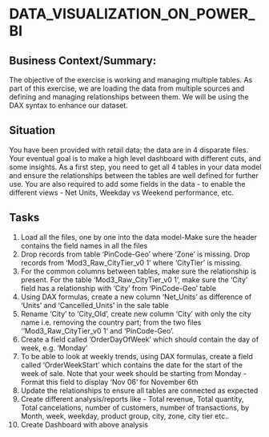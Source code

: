 # DATA_VISUALIZATION_ON_POWER_BI

## Business Context/Summary:

The objective of the exercise is working and managing multiple tables. As part of this exercise, we are loading the data from multiple sources and defining and managing relationships between them. We will be using the DAX syntax to enhance our dataset.

## Situation

You have been provided with retail data; the data are in 4 disparate files. Your eventual goal is to make a high level dashboard with different cuts, and some insights. As a first step, you need to get all 4 tables in your data model and ensure the relationships between the tables are well defined for further use. You are also required to add some fields in the data - to enable the different views - Net Units, Weekday vs Weekend performance, etc.

## Tasks
1. Load all the files, one by one into the data model-Make sure the header contains the field names in all the files
2. Drop records from table ‘PinCode-Geo’ where ‘Zone’ is missing. Drop records from ‘Mod3_Raw_CityTier_v0 1’ where ‘CityTier’ is missing.
3. For the common columns between tables, make sure the relationship is present. For the table ‘Mod3_Raw_CityTier_v0 1’, make sure the ‘City’ field has a relationship with ‘City’ from ‘PinCode-Geo’ table
4. Using DAX formulas, create a new column ‘Net_Units’ as difference of ‘Units’ and ‘Cancelled_Units’ in the sale table
5. Rename ‘City’ to ‘City_Old’, create new column ‘City’ with only the city name i.e. removing the country part; from the two files ‘‘Mod3_Raw_CityTier_v0 1‘ and ‘PinCode-Geo’.
6. Create a field called ‘OrderDayOfWeek’ which should contain the day of week, e.g. ‘Monday’
7. To be able to look at weekly trends, using DAX formulas, create a field called ‘OrderWeekStart’ which contains the date for the start of the week of sale. Note that your week should be starting from Monday - Format this field to display ‘Nov 06’ for November 6th
8. Update the relationships to ensure all tables are connected as expected
9. Create different analysis/reports like - Total revenue, Total quantity, Total cancelations, number of customers, number of transactions, by Month, week, weekday, product group, city, zone, city tier etc..
10. Create Dashboard with above analysis

